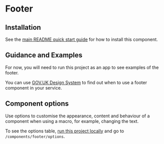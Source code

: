 # Footer

## Installation

See the [main README quick start guide](https://github.com/tim-s-ccs/ts-ccs-frontend#quick-start) for how to install this component.

## Guidance and Examples
<!-- Add place for guide -->
For now, you will need to run this project as an app to see examples of the footer.

You can use [GOV.UK Design System](https://design-system.service.gov.uk/components/footer) to find out when to use a footer component in your service.

## Component options

Use options to customise the appearance, content and behaviour of a component when using a macro, for example, changing the text.

To see the options table, [run this project locally](/docs/contributing/running-locally.md) and go to `/components/footer/options`.
<!-- See [options table](https://design-system.service.gov.uk/components/footer/#options-footer-example) for details. -->
